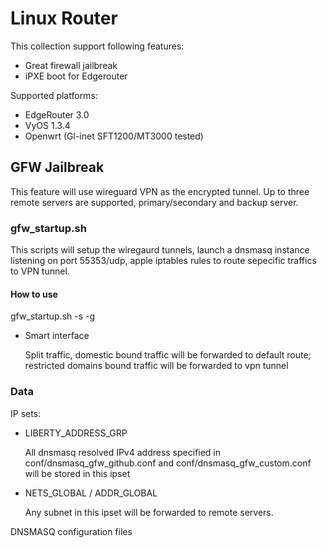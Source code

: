 # Linux Router
This collection support following features:

* Great firewall jailbreak
* iPXE boot for Edgerouter 

Supported platforms:

* EdgeRouter 3.0
* VyOS 1.3.4
* Openwrt (Gl-inet SFT1200/MT3000 tested)

## GFW Jailbreak
This feature will use wireguard VPN as the encrypted tunnel. Up to three remote servers are supported, primary/secondary and backup server.

### gfw_startup.sh
This scripts will setup the wiregaurd tunnels, launch a dnsmasq instance listening on port 55353/udp, apple iptables rules to route sepecific traffics to VPN tunnel.

#### How to use
gfw_startup.sh -s <smart interface> -g <global interface>

* Smart interface

    Split traffic, domestic bound traffic will be forwarded to default route; restricted domains bound traffic will be forwarded to vpn tunnel


### Data
IP sets:
* LIBERTY_ADDRESS_GRP

    All dnsmasq resolved IPv4 address specified in conf/dnsmasq_gfw_github.conf and conf/dnsmasq_gfw_custom.conf will be stored in this ipset
* NETS_GLOBAL / ADDR_GLOBAL

    Any subnet in this ipset will be forwarded to remote servers.

DNSMASQ configuration files

